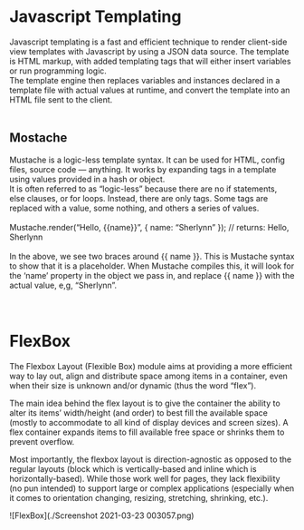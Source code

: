 # Javascript Templating
 Javascript templating is a fast and efficient technique to render client-side view templates with Javascript by using a JSON data source. The template is HTML markup, with added templating tags that will either insert variables or run programming logic.
 <br>
 The template engine then replaces variables and instances declared in a template file with actual values at runtime, and convert the template into an HTML file sent to the client.
 <br>
 <br>

## Mostache
 Mustache is a logic-less template syntax. It can be used for HTML, config files, source code — anything. It works by expanding tags in a template using values provided in a hash or object.
 <br>
 It is often referred to as “logic-less” because there are no if statements, else clauses, or for loops. Instead, there are only tags. Some tags are replaced with a value, some nothing, and others a series of values.
 <br>
 <br>
 Mustache.render(“Hello, {{name}}”, { name: “Sherlynn” });
 // returns: Hello, Sherlynn
 <br>
 <br>
 In the above, we see two braces around {{ name }}. This is Mustache syntax to show that it is a placeholder. When Mustache compiles this, it will look for the ‘name’ property in the object we pass in, and replace {{ name }} with the actual value, e,g, “Sherlynn”.
 <br>
 <br>
 <br>

# FlexBox
 The Flexbox Layout (Flexible Box) module aims at providing a more efficient way to lay out, align and distribute space among items in a container, even when their size is unknown and/or dynamic (thus the word “flex”).

 The main idea behind the flex layout is to give the container the ability to alter its items’ width/height (and order) to best fill the available space (mostly to accommodate to all kind of display devices and screen sizes). A flex container expands items to fill available free space or shrinks them to prevent overflow.

 Most importantly, the flexbox layout is direction-agnostic as opposed to the regular layouts (block which is vertically-based and inline which is horizontally-based). While those work well for pages, they lack flexibility (no pun intended) to support large or complex applications (especially when it comes to orientation changing, resizing, stretching, shrinking, etc.).

 ![FlexBox](./Screenshot 2021-03-23 003057.png)